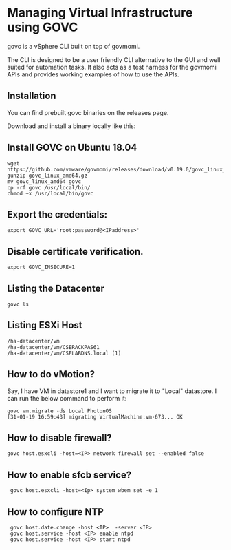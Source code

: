# Managing Virtual Infrastructure using GOVC 

govc is a vSphere CLI built on top of govmomi.

The CLI is designed to be a user friendly CLI alternative to the GUI and well suited for automation tasks. It also acts as a test harness for the govmomi APIs and provides working examples of how to use the APIs.

## Installation

You can find prebuilt govc binaries on the releases page.

Download and install a binary locally like this:


## Install GOVC on Ubuntu 18.04

```
wget https://github.com/vmware/govmomi/releases/download/v0.19.0/govc_linux_amd64.gz
gunzip govc_linux_amd64.gz
mv govc_linux_amd64 govc
cp -rf govc /usr/local/bin/
chmod +x /usr/local/bin/govc
```

## Export the credentials:

```
export GOVC_URL='root:password@<IPaddress>'
```

## Disable certificate verification.

```
export GOVC_INSECURE=1
```

## Listing the Datacenter

```
govc ls 
```

## Listing ESXi Host 

```
/ha-datacenter/vm
/ha-datacenter/vm/CSERACKPAS61
/ha-datacenter/vm/CSELABDNS.local (1)
```

##  How to do vMotion?

Say, I have VM in datastore1 and I want to migrate it to "Local" datastore. I can run the below command to perform it:

```
govc vm.migrate -ds Local PhotonOS
[31-01-19 16:59:43] migrating VirtualMachine:vm-673... OK
```

## How to disable firewall?

```
govc host.esxcli -host=<IP> network firewall set --enabled false
```

## How to enable sfcb service?

```
 govc host.esxcli -host=<Ip> system wbem set -e 1
```

## How to configure NTP

```
 govc host.date.change -host <IP>  -server <IP>
 govc host.service -host <IP> enable ntpd
 govc host.service -host <IP> start ntpd
```
